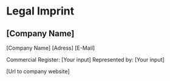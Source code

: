 # Legal Imprint

## [Company Name]

[Company Name]
[Adress]
[E-Mail]  

Commercial Register: [Your input]
Represented by: [Your input]

[Url to company website]
